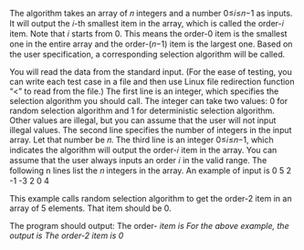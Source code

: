 The algorithm takes an array of 𝑛 integers and a number 0≤𝑖≤𝑛−1 as inputs. It will output the 𝑖-th smallest item in the array, which is called the order-𝑖 item. Note that 𝑖 starts from 0. This means the order-0 item is the smallest one in the entire array and the order-(𝑛−1) item is the largest one. Based on the user specification, a corresponding selection algorithm will be called.

You will read the data from the standard input. (For the ease of testing, you can write each test case in a file and then use Linux file redirection function “<” to read from the file.)
The first line is an integer, which specifies the selection algorithm you should call. The integer can take two values: 0 for random selection algorithm and 1 for deterministic selection algorithm. Other values are illegal, but you can assume that the user will not input illegal values.
The second line specifies the number of integers in the input array. Let that number be 𝑛. The third line is an integer 0≤𝑖≤𝑛−1, which indicates the algorithm will output the order-𝑖 item in the array. You can assume that the user always inputs an order 𝑖 in the valid range. The following n lines list the 𝑛 integers in the array.
An example of input is
0
5
2
-1
-3
2
0
4

This example calls random selection algorithm to get the order-2 item in an array of 5 elements. That item should be 0.

The program should output:
The order-<i> item is <val>
For the above example, the output is
The order-2 item is 0